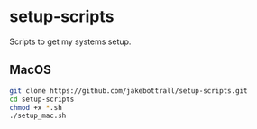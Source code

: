 # setup-scripts

Scripts to get my systems setup.

## MacOS

```sh
git clone https://github.com/jakebottrall/setup-scripts.git
cd setup-scripts
chmod +x *.sh
./setup_mac.sh
```
